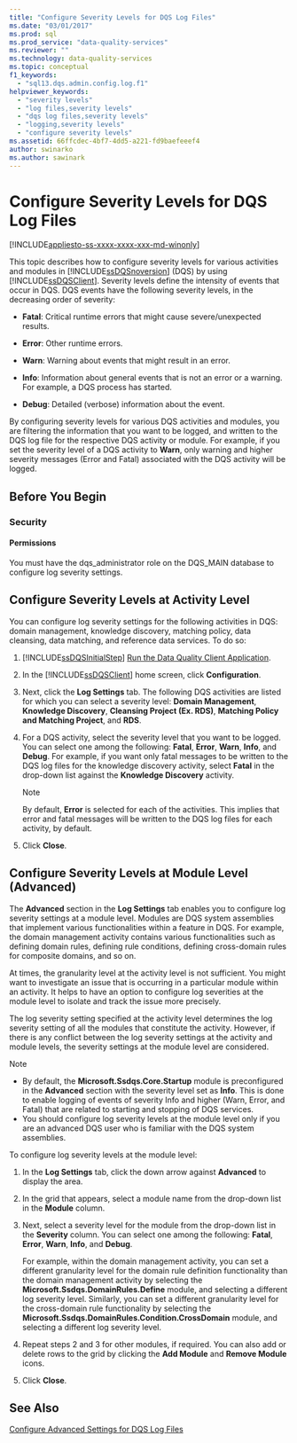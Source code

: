 ```yaml
---
title: "Configure Severity Levels for DQS Log Files"
ms.date: "03/01/2017"
ms.prod: sql
ms.prod_service: "data-quality-services"
ms.reviewer: ""
ms.technology: data-quality-services
ms.topic: conceptual
f1_keywords: 
  - "sql13.dqs.admin.config.log.f1"
helpviewer_keywords: 
  - "severity levels"
  - "log files,severity levels"
  - "dqs log files,severity levels"
  - "logging,severity levels"
  - "configure severity levels"
ms.assetid: 66ffcdec-4bf7-4dd5-a221-fd9baefeeef4
author: swinarko
ms.author: sawinark
---
```

# Configure Severity Levels for DQS Log Files

[!INCLUDE[appliesto-ss-xxxx-xxxx-xxx-md-winonly](../includes/appliesto-ss-xxxx-xxxx-xxx-md-winonly.md)]

  This topic describes how to configure severity levels for various activities and modules in [!INCLUDE[ssDQSnoversion](../includes/ssdqsnoversion-md.md)] (DQS) by using [!INCLUDE[ssDQSClient](../includes/ssdqsclient-md.md)]. Severity levels define the intensity of events that occur in DQS. DQS events have the following severity levels, in the decreasing order of severity:  
  
-   **Fatal**: Critical runtime errors that might cause severe/unexpected results.  
  
-   **Error**: Other runtime errors.  
  
-   **Warn**: Warning about events that might result in an error.  
  
-   **Info**: Information about general events that is not an error or a warning. For example, a DQS process has started.  
  
-   **Debug**: Detailed (verbose) information about the event.  
  
 By configuring severity levels for various DQS activities and modules, you are filtering the information that you want to be logged, and written to the DQS log file for the respective DQS activity or module. For example, if you set the severity level of a DQS activity to **Warn**, only warning and higher severity messages (Error and Fatal) associated with the DQS activity will be logged.  
  
##  <a name="BeforeYouBegin"></a> Before You Begin  
  
###  <a name="Security"></a> Security  
  
####  <a name="Permissions"></a> Permissions  
 You must have the dqs_administrator role on the DQS_MAIN database to configure log severity settings.  
  
##  <a name="ConfigureActivity"></a> Configure Severity Levels at Activity Level  
 You can configure log severity settings for the following activities in DQS: domain management, knowledge discovery, matching policy, data cleansing, data matching, and reference data services. To do so:  
  
1.  [!INCLUDE[ssDQSInitialStep](../includes/ssdqsinitialstep-md.md)] [Run the Data Quality Client Application](../data-quality-services/run-the-data-quality-client-application.md).  
  
2.  In the [!INCLUDE[ssDQSClient](../includes/ssdqsclient-md.md)] home screen, click **Configuration**.  
  
3.  Next, click the **Log Settings** tab. The following DQS activities are listed for which you can select a severity level: **Domain Management**, **Knowledge Discovery**, **Cleansing Project (Ex. RDS)**, **Matching Policy and Matching Project**, and **RDS**.  
  
4.  For a DQS activity, select the severity level that you want to be logged. You can select one among the following: **Fatal**, **Error**, **Warn**, **Info**, and **Debug**. For example, if you want only fatal messages to be written to the DQS log files for the knowledge discovery activity, select **Fatal** in the drop-down list against the **Knowledge Discovery** activity.  
  
    > [!NOTE]  
    >  By default, **Error** is selected for each of the activities. This implies that error and fatal messages will be written to the DQS log files for each activity, by default.  
  
5.  Click **Close**.  
  
##  <a name="ConfigureModule"></a> Configure Severity Levels at Module Level (Advanced)  
 The **Advanced** section in the **Log Settings** tab enables you to configure log severity settings at a module level. Modules are DQS system assemblies that implement various functionalities within a feature in DQS. For example, the domain management activity contains various functionalities such as defining domain rules, defining rule conditions, defining cross-domain rules for composite domains, and so on.  
  
 At times, the granularity level at the activity level is not sufficient. You might want to investigate an issue that is occurring in a particular module within an activity. It helps to have an option to configure log severities at the module level to isolate and track the issue more precisely.  
  
 The log severity setting specified at the activity level determines the log severity setting of all the modules that constitute the activity. However, if there is any conflict between the log severity settings at the activity and module levels, the severity settings at the module level are considered.  
  
> [!NOTE]
>  -   By default, the **Microsoft.Ssdqs.Core.Startup** module is preconfigured in the **Advanced** section with the severity level set as **Info**. This is done to enable logging of events of severity Info and higher (Warn, Error, and Fatal) that are related to starting and stopping of DQS services.  
> -   You should configure log severity levels at the module level only if you are an advanced DQS user who is familiar with the DQS system assemblies.  
  
 To configure log severity levels at the module level:  
  
1.  In the **Log Settings** tab, click the down arrow against **Advanced** to display the area.  
  
2.  In the grid that appears, select a module name from the drop-down list in the **Module** column.  
  
3.  Next, select a severity level for the module from the drop-down list in the **Severity** column. You can select one among the following: **Fatal**, **Error**, **Warn**, **Info**, and **Debug**.  
  
     For example, within the domain management activity, you can set a different granularity level for the domain rule definition functionality than the domain management activity by selecting the **Microsoft.Ssdqs.DomainRules.Define** module, and selecting a different log severity level. Similarly, you can set a different granularity level for the cross-domain rule functionality by selecting the **Microsoft.Ssdqs.DomainRules.Condition.CrossDomain** module, and selecting a different log severity level.  
  
4.  Repeat steps 2 and 3 for other modules, if required. You can also add or delete rows to the grid by clicking the **Add Module** and **Remove Module** icons.  
  
5.  Click **Close**.  
  
## See Also  
 [Configure Advanced Settings for DQS Log Files](../data-quality-services/configure-advanced-settings-for-dqs-log-files.md)  
  
  
